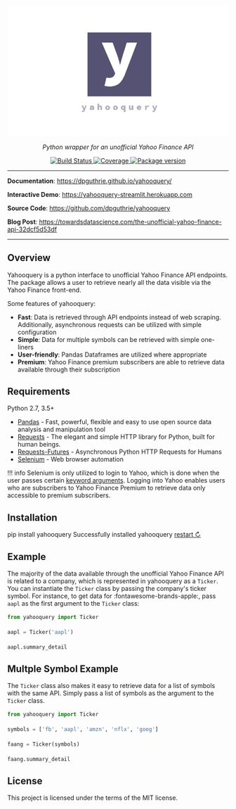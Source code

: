 <p align="center">
    <a href="#"><img src="img/banner_image_2.png"></a>
</p>
<p align="center">
    <em>Python wrapper for an unofficial Yahoo Finance API</em>
</p>
<p align="center">
    <a href="https://travis-ci.com/dpguthrie/yahooquery" target="_blank">
        <img src="https://travis-ci.com/dpguthrie/yahooquery.svg?branch=master" alt="Build Status">
    </a>
    <a href="https://codecov.io/gh/dpguthrie/yahooquery" target="_blank">
        <img src="https://img.shields.io/codecov/c/github/dpguthrie/yahooquery" alt="Coverage">
    </a>
    <a href="https://pypi.org/project/yahooquery" target="_blank">
        <img src="https://badge.fury.io/py/yahooquery.svg" alt="Package version">
    </a>
</p>

---

**Documentation**: <a target="_blank" href="https://dpguthrie.github.io/yahooquery/">https://dpguthrie.github.io/yahooquery/</a>

**Interactive Demo**: <a target="_blank" href="https://yahooquery-streamlit.herokuapp.com">https://yahooquery-streamlit.herokuapp.com</a>

**Source Code**: <a target="_blank" href="https://github.com/dpguthrie/yahooquery">https://github.com/dpguthrie/yahooquery</a>

**Blog Post**: <a target="_blank" href="https://towardsdatascience.com/the-unofficial-yahoo-finance-api-32dcf5d53df">https://towardsdatascience.com/the-unofficial-yahoo-finance-api-32dcf5d53df</a>

---

## Overview

Yahooquery is a python interface to unofficial Yahoo Finance API endpoints.  The package allows a user to retrieve nearly all the data visible via the Yahoo Finance front-end.

Some features of yahooquery:

- **Fast**:  Data is retrieved through API endpoints instead of web scraping.  Additionally, asynchronous requests can be utilized with simple configuration
- **Simple**:  Data for multiple symbols can be retrieved with simple one-liners
- **User-friendly**:  Pandas Dataframes are utilized where appropriate
- **Premium**:  Yahoo Finance premium subscribers are able to retrieve data available through their subscription

## Requirements

Python 2.7, 3.5+

- [Pandas](https://pandas.pydata.org) - Fast, powerful, flexible and easy to use open source data analysis and manipulation tool
- [Requests](https://requests.readthedocs.io/en/master/) - The elegant and simple HTTP library for Python, built for human beings.
- [Requests-Futures](https://github.com/ross/requests-futures) - Asynchronous Python HTTP Requests for Humans
- [Selenium](https://www.selenium.dev/selenium/docs/api/py/) - Web browser automation

!!! info
    Selenium is only utilized to login to Yahoo, which is done when the user passes certain [keyword arguments](guide/ticker/keyword_arguments.md#username-and-password).  Logging into Yahoo enables users who are subscribers to Yahoo Finance Premium to retrieve data only accessible to premium subscribers.

## Installation

<div class="termynal" data-termynal data-ty-typeDelay="40" data-ty-lineDelay="700">
    <span data-ty="input">pip install yahooquery</span>
    <span data-ty="progress"></span>
    <span data-ty>Successfully installed yahooquery</span>
    <a href="#" data-terminal-control="">restart ↻</a>
</div>

## Example

The majority of the data available through the unofficial Yahoo Finance API is related to a company, which is represented in yahooquery as a `Ticker`.  You can instantiate the `Ticker` class by passing the company's ticker symbol.  For instance, to get data for :fontawesome-brands-apple:, pass `aapl` as the first argument to the `Ticker` class:

```python
from yahooquery import Ticker

aapl = Ticker('aapl')

aapl.summary_detail
```

## Multple Symbol Example

The `Ticker` class also makes it easy to retrieve data for a list of symbols with the same API.  Simply pass a list of symbols as the argument to the `Ticker` class.

```python
from yahooquery import Ticker

symbols = ['fb', 'aapl', 'amzn', 'nflx', 'goog']

faang = Ticker(symbols)

faang.summary_detail
```

## License

This project is licensed under the terms of the MIT license.
